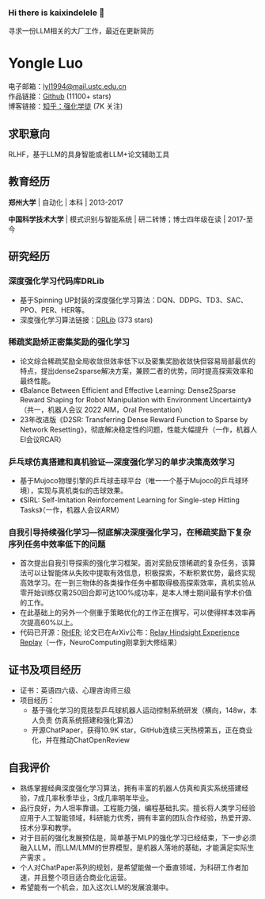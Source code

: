 ### Hi there is kaixindelele 👋
寻求一份LLM相关的大厂工作，最近在更新简历

<!--
**kaixindelele/kaixindelele** is a ✨ _special_ ✨ repository because its `README.md` (this file) appears on your GitHub profile.

Here are some ideas to get you started:

- 🔭 I’m currently working on ...
- 🌱 I’m currently learning ...
- 👯 I’m looking to collaborate on ...
- 🤔 I’m looking for help with ...
- 💬 Ask me about ...
- 📫 How to reach me: ...
- 😄 Pronouns: ...
- ⚡ Fun fact: ...
-->





# Yongle Luo
电子邮箱：lyl1994@mail.ustc.edu.cn  
作品链接：[Github](https://github.com/DRLib) (11100+ stars)  
博客链接：[知乎：强化学徒](https://www.zhihu.com/people/heda-he-28) (7K 关注)  

## 求职意向

RLHF，基于LLM的具身智能或者LLM+论文辅助工具

## 教育经历

**郑州大学** | 自动化 | 本科 | 2013-2017  

**中国科学技术大学** | 模式识别与智能系统 | 研二转博；博士四年级在读 | 2017-至今  

## 研究经历

### 深度强化学习代码库DRLib
- 基于Spinning UP封装的深度强化学习算法：DQN、DDPG、TD3、SAC、PPO、PER、HER等。
- 深度强化学习算法链接：[DRLib](https://github.com/DRLib) (373 stars)

### 稀疏奖励矫正密集奖励的强化学习
- 论文综合稀疏奖励全局收敛但效率低下以及密集奖励收敛快但容易局部最优的特点，提出dense2sparse解决方案，兼顾二者的优势，同时提高探索效率和最终性能。
- 《Balance Between Efficient and Effective Learning: Dense2Sparse Reward Shaping for Robot Manipulation with Environment Uncertainty》（共一，机器人会议 2022 AIM，Oral Presentation）
- 23年改进版《D2SR: Transferring Dense Reward Function to Sparse by Network Resetting》，彻底解决稳定性的问题，性能大幅提升（一作，机器人EI会议RCAR）

### 乒乓球仿真搭建和真机验证—深度强化学习的单步决策高效学习
- 基于Mujoco物理引擎的乒乓球击球平台（唯一一个基于Mujoco的乒乓球环境），实现与真机类似的击球效果。
- 《SIRL: Self-Imitation Reinforcement Learning for Single-step Hitting Tasks》（一作，机器人会议ARM）

### 自我引导持续强化学习—彻底解决深度强化学习，在稀疏奖励下复杂序列任务中效率低下的问题
- 首次提出自我引导探索的强化学习框架。面对奖励反馈稀疏的复杂任务，该算法可以让智能体从失败中提取有效信息，积极探索，不断积累优势，最终实现高效学习。在一到三物体的各类操作任务中都取得极高探索效率，真机实验从零开始训练仅需250回合即可达100%成功率，是本人博士期间最有学术价值的工作。
- 在此基础上的另外一个侧重于策略优化的工作正在撰写，可以使得样本效率再次提高60%以上。
- 代码已开源：[RHER](https://github.com/RHER); 论文已在ArXiv公布：[Relay Hindsight Experience Replay](https://arxiv.org/abs/xxxx.xxxx)（一作，NeuroComputing刚拿到大修结果）

## 证书及项目经历
- 证书：英语四六级、心理咨询师三级
- 项目经历：
  - 基于强化学习的竞技型乒乓球机器人运动控制系统研发（横向，148w，本人负责 仿真系统搭建和强化算法）
  - 开源ChatPaper，获得10.9K star，GitHub连续三天热榜第五，正在商业化，并在推动ChatOpenReview

## 自我评价
- 熟练掌握经典深度强化学习算法，拥有丰富的机器人仿真和真实系统搭建经验，7成几率秋季毕业，3成几率明年毕业。
- 品行良好，为人坦率靠谱。工程能力强，编程基础扎实。擅长将人类学习经验应用于人工智能领域，科研能力优秀，拥有丰富的团队合作经验，热爱开源、技术分享和教学。
- 对于目前的强化发展预估是，简单基于MLP的强化学习已经结束，下一步必须融入LLM，而LLM/LMM的世界模型，是机器人落地的基础，才能满足实际生产需求 。
- 个人对ChatPaper系列的规划，是希望能做一个垂直领域，为科研工作者加速，并且整个项目适合商业化运营。
-	希望能有一个机会，加入这次LLM的发展浪潮中。
